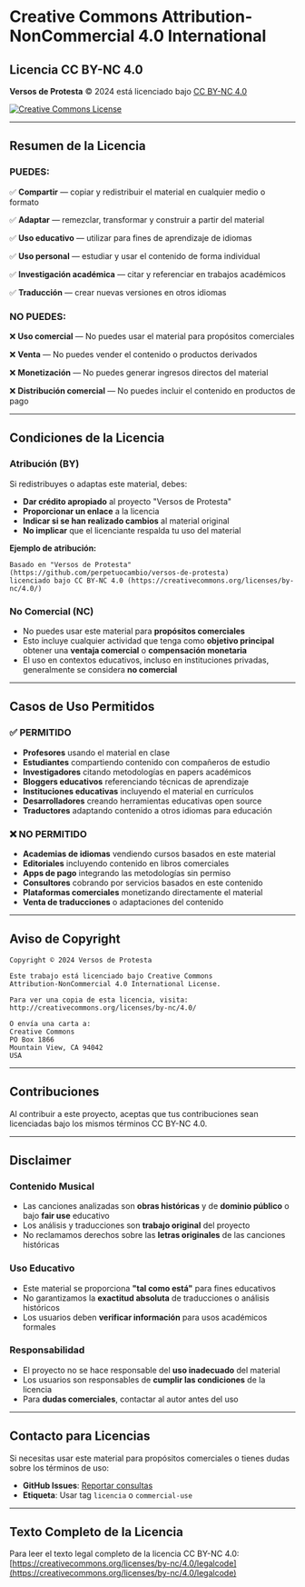 # Creative Commons Attribution-NonCommercial 4.0 International

## Licencia CC BY-NC 4.0

**Versos de Protesta** © 2024 está licenciado bajo [CC BY-NC 4.0](https://creativecommons.org/licenses/by-nc/4.0/?ref=chooser-v1)

[![Creative Commons License](https://i.creativecommons.org/l/by-nc/4.0/88x31.png)](http://creativecommons.org/licenses/by-nc/4.0/)

---

## Resumen de la Licencia

### PUEDES:

✅ **Compartir** — copiar y redistribuir el material en cualquier medio o formato

✅ **Adaptar** — remezclar, transformar y construir a partir del material

✅ **Uso educativo** — utilizar para fines de aprendizaje de idiomas

✅ **Uso personal** — estudiar y usar el contenido de forma individual

✅ **Investigación académica** — citar y referenciar en trabajos académicos

✅ **Traducción** — crear nuevas versiones en otros idiomas

### NO PUEDES:

❌ **Uso comercial** — No puedes usar el material para propósitos comerciales

❌ **Venta** — No puedes vender el contenido o productos derivados

❌ **Monetización** — No puedes generar ingresos directos del material

❌ **Distribución comercial** — No puedes incluir el contenido en productos de pago

---

## Condiciones de la Licencia

### Atribución (BY)
Si redistribuyes o adaptas este material, debes:

- **Dar crédito apropiado** al proyecto "Versos de Protesta"
- **Proporcionar un enlace** a la licencia
- **Indicar si se han realizado cambios** al material original
- **No implicar** que el licenciante respalda tu uso del material

**Ejemplo de atribución:**
```
Basado en "Versos de Protesta" (https://github.com/perpetuocambio/versos-de-protesta)
licenciado bajo CC BY-NC 4.0 (https://creativecommons.org/licenses/by-nc/4.0/)
```

### No Comercial (NC)
- No puedes usar este material para **propósitos comerciales**
- Esto incluye cualquier actividad que tenga como **objetivo principal** obtener una **ventaja comercial** o **compensación monetaria**
- El uso en contextos educativos, incluso en instituciones privadas, generalmente se considera **no comercial**

---

## Casos de Uso Permitidos

### ✅ PERMITIDO
- **Profesores** usando el material en clase
- **Estudiantes** compartiendo contenido con compañeros de estudio
- **Investigadores** citando metodologías en papers académicos
- **Bloggers educativos** referenciando técnicas de aprendizaje
- **Instituciones educativas** incluyendo el material en currículos
- **Desarrolladores** creando herramientas educativas open source
- **Traductores** adaptando contenido a otros idiomas para educación

### ❌ NO PERMITIDO
- **Academias de idiomas** vendiendo cursos basados en este material
- **Editoriales** incluyendo contenido en libros comerciales
- **Apps de pago** integrando las metodologías sin permiso
- **Consultores** cobrando por servicios basados en este contenido
- **Plataformas comerciales** monetizando directamente el material
- **Venta de traducciones** o adaptaciones del contenido

---

## Aviso de Copyright

```
Copyright © 2024 Versos de Protesta

Este trabajo está licenciado bajo Creative Commons 
Attribution-NonCommercial 4.0 International License.

Para ver una copia de esta licencia, visita:
http://creativecommons.org/licenses/by-nc/4.0/

O envía una carta a:
Creative Commons
PO Box 1866
Mountain View, CA 94042
USA
```

---

## Contribuciones

Al contribuir a este proyecto, aceptas que tus contribuciones sean licenciadas bajo los mismos términos CC BY-NC 4.0.

---

## Disclaimer

### Contenido Musical
- Las canciones analizadas son **obras históricas** y de **dominio público** o bajo **fair use** educativo
- Los análisis y traducciones son **trabajo original** del proyecto
- No reclamamos derechos sobre las **letras originales** de las canciones históricas

### Uso Educativo
- Este material se proporciona **"tal como está"** para fines educativos
- No garantizamos la **exactitud absoluta** de traducciones o análisis históricos
- Los usuarios deben **verificar información** para usos académicos formales

### Responsabilidad
- El proyecto no se hace responsable del **uso inadecuado** del material
- Los usuarios son responsables de **cumplir las condiciones** de la licencia
- Para **dudas comerciales**, contactar al autor antes del uso

---

## Contacto para Licencias

Si necesitas usar este material para propósitos comerciales o tienes dudas sobre los términos de uso:

- **GitHub Issues**: [Reportar consultas](https://github.com/perpetuocambio/versos-de-protesta/issues)
- **Etiqueta**: Usar tag `licencia` o `commercial-use`

---

## Texto Completo de la Licencia

Para leer el texto legal completo de la licencia CC BY-NC 4.0:
[https://creativecommons.org/licenses/by-nc/4.0/legalcode](https://creativecommons.org/licenses/by-nc/4.0/legalcode)